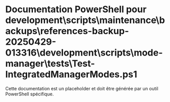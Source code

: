 # Documentation PowerShell pour development\scripts\maintenance\backups\references-backup-20250429-013316\development\scripts\mode-manager\tests\Test-IntegratedManagerModes.ps1

Cette documentation est un placeholder et doit être générée par un outil PowerShell spécifique.
